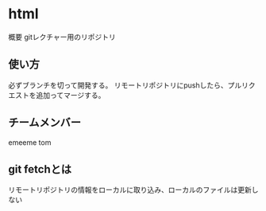 # html
概要
gitレクチャー用のリポジトリ

## 使い方
必ずブランチを切って開発する。
リモートリポジトリにpushしたら、プルリクエストを追加ってマージする。

## チームメンバー
emeeme
tom

## git fetchとは
リモートリポジトリの情報をローカルに取り込み、ローカルのファイルは更新しない 
